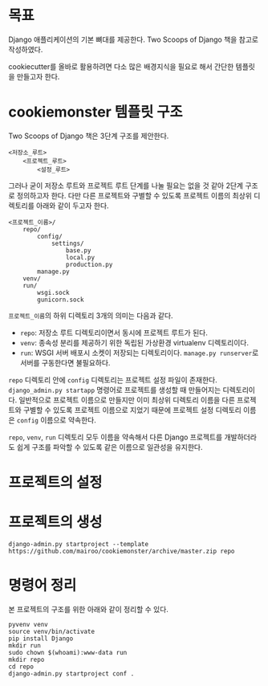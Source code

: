 # 목표

Django 애플리케이션의 기본 뼈대를 제공한다. Two Scoops of Django 책을 참고로 작성하였다.

cookiecutter를 올바로 활용하려면 다소 많은 배경지식을 필요로 해서 간단한 템플릿을 만들고자 한다.

# cookiemonster 템플릿 구조

Two Scoops of Django 책은 3단계 구조를 제안한다.

```
<저장소_루트>
    <프로젝트_루트>
        <설정_루트>
```

그러나 굳이 저장소 루트와 프로젝트 루트 단계를 나눌 필요는 없을 것 같아 2단계 구조로 정의하고자 한다. 다만 다른 프로젝트와 구별할 수 있도록 프로젝트 이름의 최상위 디렉토리를 아래와 같이 두고자 한다.

```
<프로젝트_이름>/
    repo/
        config/
            settings/
                base.py
                local.py
                production.py
        manage.py
    venv/
    run/
        wsgi.sock
        gunicorn.sock
```

```프로젝트_이름```의 하위 디렉토리 3개의 의미는 다음과 같다.

* ```repo```: 저장소 루트 디렉토리이면서 동시에 프로젝트 루트가 된다.
* ```venv```: 종속성 분리를 제공하기 위한 독립된 가상환경 virtualenv 디렉토리이다.
* ```run```: WSGI 서버 배포시 소켓이 저장되는 디렉토리이다. ```manage.py runserver```로 서버를 구동한다면 불필요하다.

```repo``` 디렉토리 안에 ```config``` 디렉토리는 프로젝트 설정 파일이 존재한다. ```django_admin.py startapp``` 명령어로 프로젝트를 생성할 때 만들어지는 디렉토리이다.
 일반적으로 프로젝트 이름으로 만들지만 이미 최상위 디렉토리 이름을 다른 프로젝트와 구별할 수 있도록 프로젝트 이름으로 지었기 때문에 프로젝트 설정 디렉토리 이름은 ```config``` 이름으로 약속한다.

```repo```, ```venv```, ```run``` 디렉토리 모두 이름을 약속해서 다른 Django 프로젝트를 개발하더라도 쉽게 구조를 파악할 수 있도록 같은 이름으로 일관성을 유지한다.

# 프로젝트의 설정
  

# 프로젝트의 생성

```
django-admin.py startproject --template https://github.com/mairoo/cookiemonster/archive/master.zip repo
```

# 명령어 정리

본 프로젝트의 구조를 위한 아래와 같이 정리할 수 있다.

```
pyvenv venv
source venv/bin/activate
pip install Django
mkdir run
sudo chown $(whoami):www-data run
mkdir repo
cd repo
django-admin.py startproject conf .
```
